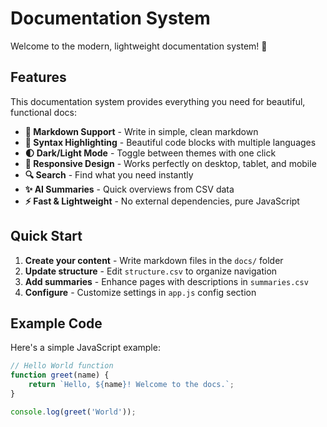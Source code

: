 # Documentation System

Welcome to the modern, lightweight documentation system! 🎉

## Features

This documentation system provides everything you need for beautiful, functional docs:

- **📝 Markdown Support** - Write in simple, clean markdown
- **🎨 Syntax Highlighting** - Beautiful code blocks with multiple languages
- **🌓 Dark/Light Mode** - Toggle between themes with one click
- **📱 Responsive Design** - Works perfectly on desktop, tablet, and mobile
- **🔍 Search** - Find what you need instantly
- **✨ AI Summaries** - Quick overviews from CSV data
- **⚡ Fast & Lightweight** - No external dependencies, pure JavaScript

## Quick Start

1. **Create your content** - Write markdown files in the `docs/` folder
2. **Update structure** - Edit `structure.csv` to organize navigation
3. **Add summaries** - Enhance pages with descriptions in `summaries.csv`
4. **Configure** - Customize settings in `app.js` config section

## Example Code

Here's a simple JavaScript example:

```javascript
// Hello World function
function greet(name) {
    return `Hello, ${name}! Welcome to the docs.`;
}

console.log(greet('World'));
